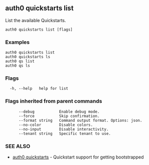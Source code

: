 ## auth0 quickstarts list

List the available Quickstarts.

```
auth0 quickstarts list [flags]
```

### Examples

```
auth0 quickstarts list
auth0 quickstarts ls
auth0 qs list
auth0 qs ls
```

### Flags

```
  -h, --help   help for list
```

### Flags inherited from parent commands

```
      --debug           Enable debug mode.
      --force           Skip confirmation.
      --format string   Command output format. Options: json.
      --no-color        Disable colors.
      --no-input        Disable interactivity.
      --tenant string   Specific tenant to use.
```

### SEE ALSO

* [auth0 quickstarts](auth0_quickstarts.md)	 - Quickstart support for getting bootstrapped
